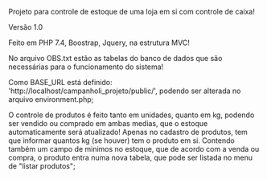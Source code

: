 Projeto para controle de estoque de uma loja em si com controle de caixa!

Versão 1.0

Feito em PHP 7.4, Boostrap, Jquery, na estrutura MVC!

No arquivo OBS.txt estão as tabelas do banco de dados que são necessárias para o funcionamento do sistema!

Como BASE_URL está definido: 'http://localhost/campanholi_projeto/public/', podendo ser alterada no arquivo environment.php;

O controle de produtos é feito tanto em unidades, quanto em kg, podendo ser vendido ou comprado em ambas medias, que o estoque automaticamente será atualizado! Apenas no cadastro de produtos, tem que informar quantos kg (se houver) tem o produto em si.
Contendo também um campo de minimos no estoque, que de acordo com a venda ou compra, o produto entra numa nova tabela, que pode ser listada no menu de "listar produtos";